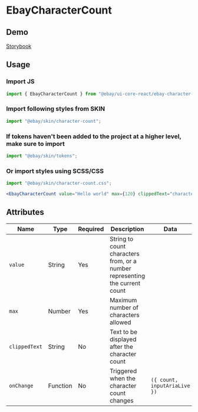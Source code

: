 # EbayCharacterCount

## Demo

[Storybook](https://opensource.ebay.com/ebayui-core-react/main/?path=/story/building-blocks-ebay-character-count--default)

## Usage

### Import JS

```jsx harmony
import { EbayCharacterCount } from "@ebay/ui-core-react/ebay-character-count";
```

### Import following styles from SKIN

```jsx harmony
import "@ebay/skin/character-count";
```

### If tokens haven't been added to the project at a higher level, make sure to import

```jsx harmony
import "@ebay/skin/tokens";
```

### Or import styles using SCSS/CSS

```jsx harmony
import "@ebay/skin/character-count.css";
```

```jsx harmony
<EbayCharacterCount value="Hello world" max={120} clippedText="characters remaining" />
```

## Attributes

| Name         | Type     | Required | Description                                                                 | Data                         |
| ------------ | -------- | -------- | --------------------------------------------------------------------------- | ---------------------------- |
| `value`      | String   | Yes      | String to count characters from, or a number representing the current count |                              |
| `max`        | Number   | Yes      | Maximum number of characters allowed                                        |                              |
| `clippedText`| String   | No       | Text to be displayed after the character count                              |                              |
| `onChange`   | Function | No       | Triggered when the character count changes                                  | `({ count, inputAriaLive })` |
